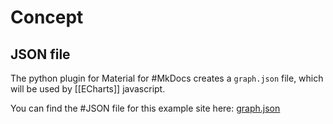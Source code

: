 # Concept
## JSON file

The python plugin for Material for #MkDocs creates a `graph.json` file, which will be used by [[ECharts]] javascript. 

You can find the #JSON file for this example site here: [graph.json](../assets/javascripts/graph.json)